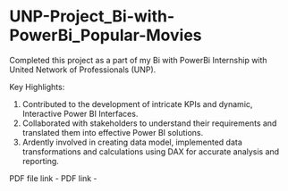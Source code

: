 # UNP-Project_Bi-with-PowerBi_Popular-Movies

Completed this project as a part of my Bi with PowerBi Internship with United Network of Professionals (UNP).

Key Highlights:

1. Contributed to the development of intricate KPIs and dynamic, Interactive Power BI Interfaces.
2. Collaborated with stakeholders to understand their requirements and translated them into effective Power BI solutions.
3. Ardently involved in creating data model, implemented data transformations and calculations using DAX for accurate analysis and reporting.

PDF file link -
PDF link -
